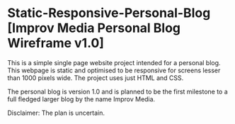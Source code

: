# Static-Responsive-Personal-Blog [Improv Media Personal Blog Wireframe v1.0]

This is a simple single page website project intended for a personal blog. 
This webpage is static and optimised to be responsive for screens lesser than 1000 pixels wide. The project uses just HTML and CSS.

The personal blog is version 1.0 and is planned to be the first milestone to a full fledged larger blog by the name Improv Media. 

Disclaimer: The plan is uncertain.
